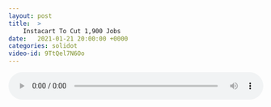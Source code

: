 ```yaml
---
layout: post
title:  >
    Instacart To Cut 1,900 Jobs
date:   2021-01-21 20:00:00 +0000
categories: solidot
video-id: 9TtQel7N6Oo
---
```


<audio src="/assets/4ece02df80812701f344666fbfff6805.mp3" style="width: 100%;" controls></audio>


